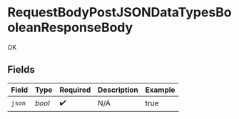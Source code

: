 # RequestBodyPostJSONDataTypesBooleanResponseBody

OK


## Fields

| Field              | Type               | Required           | Description        | Example            |
| ------------------ | ------------------ | ------------------ | ------------------ | ------------------ |
| `json`             | *bool*             | :heavy_check_mark: | N/A                | true               |